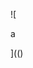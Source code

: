 ![

<img BACKGROUND="../../../../../../../img/onload/../../\github.com/r89shi/r89shi.github.io/blob/master/teste.js" src="">

<div BACKGROUND="" src=http://xss.rocks/scriptlet.html>a</div>


](()
